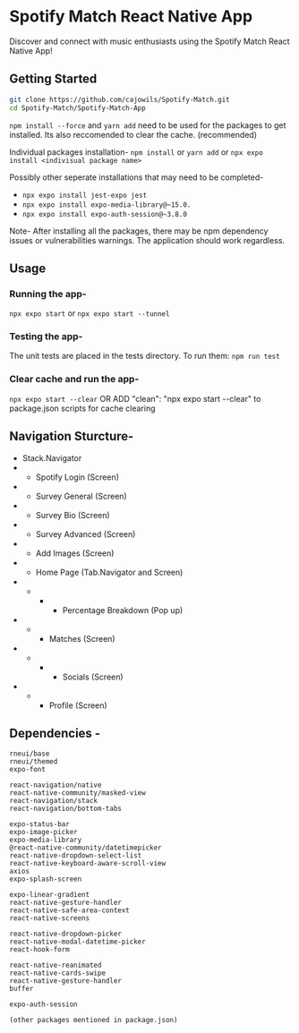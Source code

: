 # Spotify Match React Native App
Discover and connect with music enthusiasts using the Spotify Match React Native App!

## Getting Started
```bash
git clone https://github.com/cajowils/Spotify-Match.git
cd Spotify-Match/Spotify-Match-App
```

`npm install --force` and `yarn add` need to be used for the packages to get installed.
Its also reccomended to clear the cache. (recommended)

Individual packages installation-
`npm install` or `yarn add` or `npx expo install <indivisual package name>` 

Possibly other seperate installations that may need to be completed-
- `npx expo install jest-expo jest`
- `npx expo install expo-media-library@~15.0.`
- `npx expo install expo-auth-session@~3.8.0`

Note- After installing all the packages, there may be npm dependency issues or vulnerabilities warnings. The application should work regardless.

## Usage
### Running the app-
`npx expo start` or
`npx expo start --tunnel`

### Testing the app-
The unit tests are placed in the tests directory. 
To run them:
`npm run test`

### Clear cache and run the app-
`npx expo start --clear`
OR ADD "clean": "npx expo start --clear" to package.json scripts for cache clearing

## Navigation Sturcture-
- Stack.Navigator
 - - Spotify Login (Screen)
 - - Survey General (Screen)
 - - Survey Bio (Screen)
 - - Survey Advanced (Screen)
 - - Add Images (Screen)
 - - Home Page (Tab.Navigator and Screen)
  - - - - Percentage Breakdown (Pop up)
  - - - Matches (Screen)
   - - - - Socials (Screen)
  - - - Profile (Screen)

## Dependencies -

    rneui/base
    rneui/themed
    expo-font

    react-navigation/native
    react-native-community/masked-view
    react-navigation/stack
    react-navigation/bottom-tabs

    expo-status-bar
    expo-image-picker
    expo-media-library
    @react-native-community/datetimepicker
    react-native-dropdown-select-list
    react-native-keyboard-aware-scroll-view
    axios
    expo-splash-screen

    expo-linear-gradient
    react-native-gesture-handler
    react-native-safe-area-context
    react-native-screens

    react-native-dropdown-picker
    react-native-modal-datetime-picker
    react-hook-form

    react-native-reanimated
    react-native-cards-swipe
    react-native-gesture-handler
    buffer

    expo-auth-session
    
    (other packages mentioned in package.json)

